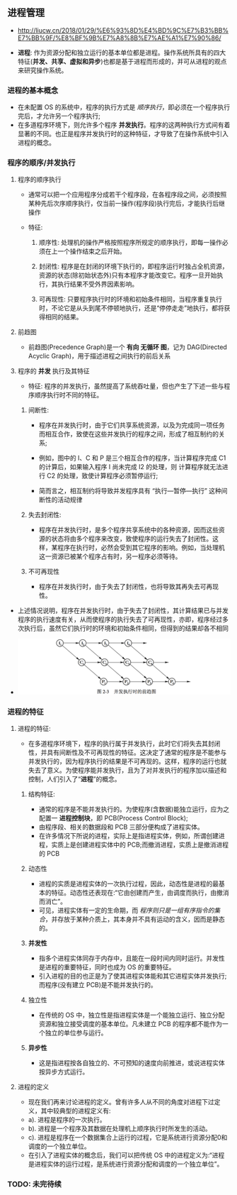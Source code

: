 ## 进程管理
* http://liucw.cn/2018/01/29/%E6%93%8D%E4%BD%9C%E7%B3%BB%E7%BB%9F/%E8%BF%9B%E7%A8%8B%E7%AE%A1%E7%90%86/

* __进程__: 作为资源分配和独立运行的基本单位都是进程。操作系统所具有的四大特征(__并发、共享、虚拟和异步__)也都是基于进程而形成的，并可从进程的观点来研究操作系统。


### 进程的基本概念
* 在未配置 OS 的系统中，程序的执行方式是 _顺序执行_，即必须在一个程序执行完后，才允许另一个程序执行;
　
* 在多道程序环境下，则允许多个程序 __并发执行__。程序的这两种执行方式间有着显著的不同。也正是程序并发执行时的这种特征，才导致了在操作系统中引入进程的概念。


### 程序的顺序/并发执行
1. 程序的顺序执行
    * 通常可以把一个应用程序分成若干个程序段，在各程序段之间，必须按照某种先后次序顺序执行，仅当前一操作(程序段)执行完后，才能执行后继操作

    * 特征:
        1. 顺序性: 处理机的操作严格按照程序所规定的顺序执行，即每一操作必须在上一个操作结束之后开始。

        2. 封闭性: 程序是在封闭的环境下执行的，即程序运行时独占全机资源，资源的状态(除初始状态外)只有本程序才能改变它。程序一旦开始执行，其执行结果不受外界因素影响。

        3. 可再现性: 只要程序执行时的环境和初始条件相同，当程序重复执行时，不论它是从头到尾不停顿地执行，还是“停停走走”地执行，都将获得相同的结果。

2. 前趋图
    * 前趋图(Precedence Graph)是一个 __有向 无循环 图__，记为 DAG(Directed Acyclic Graph)，用于描述进程之间执行的前后关系

3. 程序的 __并发__ 执行及其特征
    * 特征: 程序的并发执行，虽然提高了系统吞吐量，但也产生了下述一些与程序顺序执行时不同的特征。

    1. 间断性:
        * 程序在并发执行时，由于它们共享系统资源，以及为完成同一项任务而相互合作，致使在这些并发执行的程序之间，形成了相互制约的关系;

        * 例如，图中的 I、C 和 P 是三个相互合作的程序，当计算程序完成 C1 的计算后，如果输入程序 I 尚未完成 I2 的处理，则 计算程序就无法进行 C2 的处理，致使计算程序必须暂停运行;

        * 简而言之，相互制约将导致并发程序具有 “执行—暂停—执行” 这种间断性的活动规律

    2. 失去封闭性:
        * 程序在并发执行时，是多个程序共享系统中的各种资源，因而这些资源的状态将由多个程序来改变，致使程序的运行失去了封闭性。这样，某程序在执行时，必然会受到其它程序的影响。例如，当处理机这一资源已被某个程序占有时，另一程序必须等待。

    3. 不可再现性
        * 程序在并发执行时，由于失去了封闭性，也将导致其再失去可再现性。
　　
* 上述情况说明，程序在并发执行时，由于失去了封闭性，其计算结果已与并发程序的执行速度有关，从而使程序的执行失去了可再现性，亦即，程序经过多次执行后，虽然它们执行时的环境和初始条件相同，但得到的结果却各不相同

* ![并发执行时的前趋图](./images/1_concurrent.png)


### 进程的特征
1. 进程的特征:
    * 在多道程序环境下，程序的执行属于并发执行，此时它们将失去其封闭性，并具有间断性及不可再现性的特征。这决定了通常的程序是不能参与并发执行的，因为程序执行的结果是不可再现的。这样，程序的运行也就失去了意义。为使程序能并发执行，且为了对并发执行的程序加以描述和控制，人们引入了“__进程__”的概念。

    1. 结构特征:
        * 通常的程序是不能并发执行的。为使程序(含数据)能独立运行，应为之配置一 __进程控制块__，即 PCB(Process Control Block);
        * 由程序段、相关的数据段和 PCB 三部分便构成了进程实体。
        * 在许多情况下所说的进程，实际上是指进程实体，例如，所谓创建进程，实质上是创建进程实体中的 PCB;而撤消进程，实质上是撤消进程的 PCB

    2. 动态性
        * 进程的实质是进程实体的一次执行过程，因此，动态性是进程的最基本的特征。动态性还表现在:“它由创建而产生，由调度而执行，由撤消而消亡”。
        * 可见，进程实体有一定的生命期，而 _程序则只是一组有序指令的集合_，并存放于某种介质上，其本身并不具有运动的含义，因而是静态的。

    3. __并发性__
        * 指多个进程实体同存于内存中，且能在一段时间内同时运行。并发性是进程的重要特征，同时也成为 OS 的重要特征。
        * 引入进程的目的也正是为了使其进程实体能和其它进程实体并发执行;而程序(没有建立 PCB)是不能并发执行的。

    4. 独立性
        * 在传统的 OS 中，独立性是指进程实体是一个能独立运行、独立分配资源和独立接受调度的基本单位。凡未建立 PCB 的程序都不能作为一个独立的单位参与运行。

    5. __异步性__
        * 这是指进程按各自独立的、不可预知的速度向前推进，或说进程实体按异步方式运行。

2. 进程的定义
    * 现在我们再来讨论进程的定义。曾有许多人从不同的角度对进程下过定义，其中较典型的进程定义有:
    * a). 进程是程序的一次执行。
    * b). 进程是一个程序及其数据在处理机上顺序执行时所发生的活动。
    * c). 进程是程序在一个数据集合上运行的过程，它是系统进行资源分配0和调度的一个独立单位。
    * 在引入了进程实体的概念后，我们可以把传统 OS 中的进程定义为:“进程是进程实体的运行过程，是系统进行资源分配和调度的一个独立单位”。


### TODO: 未完待续